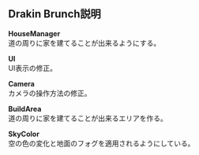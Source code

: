 ## Drakin Brunch説明
  
**HouseManager**  
道の周りに家を建てることが出来るようにする。  
  
**UI**  
 UI表示の修正。  
  
**Camera**  
 カメラの操作方法の修正。  
  
**BuildArea**  
 道の周りに家を建てることが出来るエリアを作る。
  
**SkyColor**  
 空の色の変化と地面のフォグを適用されるようにしている。  
